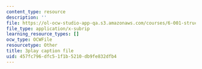 ```yaml
---
content_type: resource
description: ''
file: https://ol-ocw-studio-app-qa.s3.amazonaws.com/courses/6-001-structure-and-interpretation-of-computer-programs-spring-2005/457fc796dfc51f1b5210db9fe832dfb4_Z8-qWEEwTCk.srt
file_type: application/x-subrip
learning_resource_types: []
ocw_type: OCWFile
resourcetype: Other
title: 3play caption file
uid: 457fc796-dfc5-1f1b-5210-db9fe832dfb4
---
```

